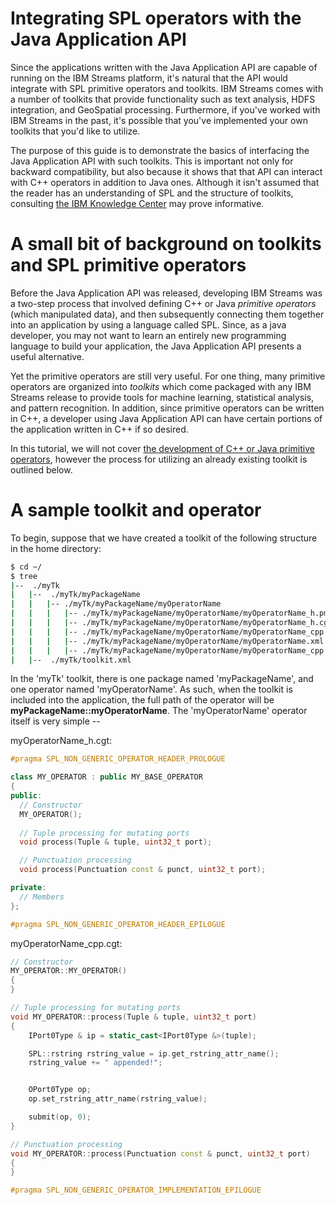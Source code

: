 # Integrating SPL operators with the Java Application API

Since the applications written with the Java Application API are capable of running on the IBM Streams platform, it's natural that the API would integrate with SPL primitive operators and toolkits. IBM Streams comes with a number of toolkits that provide functionality such as text analysis, HDFS integration, and GeoSpatial processing. Furthermore, if you've worked with IBM Streams in the past, it's possible that you've implemented your own toolkits that you'd like to utilize. 

The purpose of this guide is to demonstrate the basics of interfacing the Java Application API with such toolkits. This is important not only for backward compatibility, but also because it shows that that API can interact with C++ operators in addition to Java ones. Although it isn't assumed that the reader has an understanding of SPL and the structure of toolkits, consulting [the IBM Knowledge Center](http://www-01.ibm.com/support/knowledgecenter/SSCRJU_4.0.0/com.ibm.streams.dev.doc/doc/creating_toolkits.html?lang=en) may prove informative.

# A small bit of background on toolkits and SPL primitive operators
Before the Java Application API was released, developing IBM Streams was a two-step process that involved defining C++ or Java *primitive operators* (which manipulated data), and then subsequently connecting them together into an application by using a language called SPL. Since, as a java developer, you may not want to learn an entirely new programming language to build your application, the Java Application API presents a useful alternative.

Yet the primitive operators are still very useful. For one thing, many primitive operators are organized into *toolkits* which come packaged with any IBM Streams release to provide tools for machine learning, statistical analysis, and pattern recognition. In addition, since primitive operators can be written in C++, a developer using Java Application API can have certain portions of the application written in C++ if so desired.

In this tutorial, we will not cover [the development of C++ or Java primitive operators](http://www-01.ibm.com/support/knowledgecenter/SSCRJU_4.0.0/com.ibm.streams.dev.doc/doc/developing_primitive_operators.html?lang=en), however the process for utilizing an already existing toolkit is outlined below.
# A sample toolkit and operator
To begin, suppose that we have created a toolkit of the following structure in the home directory:
``` bash
$ cd ~/
$ tree
|--  ./myTk
|   |--  ./myTk/myPackageName
|   |   |-- ./myTk/myPackageName/myOperatorName
|   |   |   |-- ./myTk/myPackageName/myOperatorName/myOperatorName_h.pm
|   |   |   |-- ./myTk/myPackageName/myOperatorName/myOperatorName_h.cgt
|   |   |   |-- ./myTk/myPackageName/myOperatorName/myOperatorName_cpp.cgt
|   |   |   |-- ./myTk/myPackageName/myOperatorName/myOperatorName.xml
|   |   |   |-- ./myTk/myPackageName/myOperatorName/myOperatorName_cpp.pm
|   |--  ./myTk/toolkit.xml
```

In the 'myTk' toolkit, there is one package named 'myPackageName', and one operator named 'myOperatorName'. As such, when the toolkit is included into the application, the full path of the operator will be **myPackageName::myOperatorName**. The 'myOperatorName' operator itself is very simple --

myOperatorName_h.cgt:
``` c++
#pragma SPL_NON_GENERIC_OPERATOR_HEADER_PROLOGUE

class MY_OPERATOR : public MY_BASE_OPERATOR 
{
public:
  // Constructor
  MY_OPERATOR();
    
  // Tuple processing for mutating ports 
  void process(Tuple & tuple, uint32_t port);

  // Punctuation processing
  void process(Punctuation const & punct, uint32_t port);

private:
  // Members
}; 

#pragma SPL_NON_GENERIC_OPERATOR_HEADER_EPILOGUE
```
myOperatorName_cpp.cgt:
``` c++
// Constructor
MY_OPERATOR::MY_OPERATOR()
{
}

// Tuple processing for mutating ports 
void MY_OPERATOR::process(Tuple & tuple, uint32_t port)
{
    IPort0Type & ip = static_cast<IPort0Type &>(tuple);

    SPL::rstring rstring_value = ip.get_rstring_attr_name();
    rstring_value += " appended!";


    OPort0Type op;
    op.set_rstring_attr_name(rstring_value);

    submit(op, 0);
}

// Punctuation processing
void MY_OPERATOR::process(Punctuation const & punct, uint32_t port)
{
}

#pragma SPL_NON_GENERIC_OPERATOR_IMPLEMENTATION_EPILOGUE
```
